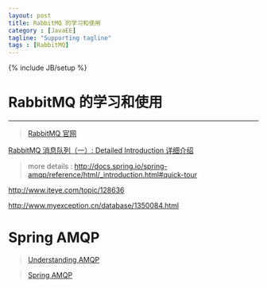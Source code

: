 ```yaml
---
layout: post
title: RabbitMQ 的学习和使用
category : [JavaEE]
tagline: "Supporting tagline"
tags : [RabbitMQ]
---
```

{% include JB/setup %}
# RabbitMQ 的学习和使用
---

> [RabbitMQ 官网](https://www.rabbitmq.com/)

<!--break-->

[RabbitMQ 消息队列（一）: Detailed Introduction 详细介绍](http://blog.csdn.net/anzhsoft/article/details/19563091?utm_source=tuicool&utm_medium=referral)


> more details : http://docs.spring.io/spring-amqp/reference/html/_introduction.html#quick-tour

http://www.iteye.com/topic/128636

http://www.myexception.cn/database/1350084.html



# Spring AMQP

> [Understanding AMQP](https://spring.io/understanding/AMQP)

> [Spring AMQP](http://docs.spring.io/spring-amqp/reference/html/index.html)



